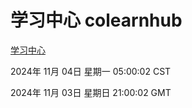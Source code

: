 # 学习中心 colearnhub
[学习中心](http://219.139.197.74:56308/colearnhub/)

2024年 11月 04日 星期一 05:00:02 CST

2024年 11月 03日 星期日 21:00:02 GMT
